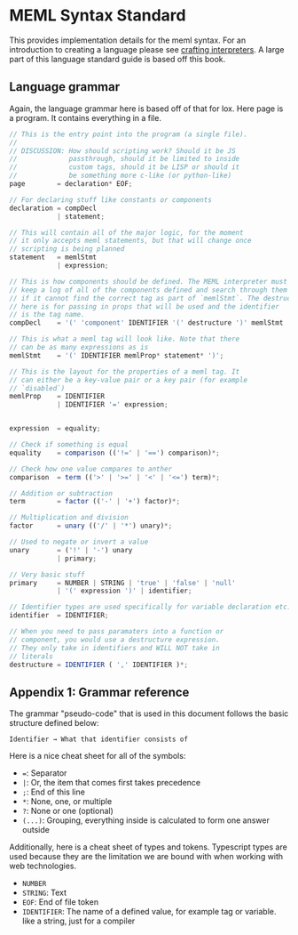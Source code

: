 # MEML Syntax Standard

This provides implementation details for the meml syntax. For an introduction to creating a language please see [crafting interpreters](https://craftinginterpreters.com/). A large part of this language standard guide is based off this book.

## Language grammar

Again, the language grammar here is based off of that for lox. Here page is a program. It contains everything in a file.

```ts
// This is the entry point into the program (a single file).
//
// DISCUSSION: How should scripting work? Should it be JS
//             passthrough, should it be limited to inside
//             custom tags, should it be LISP or should it
//             be something more c-like (or python-like)
page        = declaration* EOF;

// For declaring stuff like constants or components
declaration = compDecl
            | statement;

// This will contain all of the major logic, for the moment
// it only accepts meml statements, but that will change once
// scripting is being planned
statement   = memlStmt
            | expression;

// This is how components should be defined. The MEML interpreter must
// keep a log of all of the components defined and search through them
// if it cannot find the correct tag as part of `memlStmt`. The destructure
// here is for passing in props that will be used and the identifier
// is the tag name.
compDecl    = '(' 'component' IDENTIFIER '(' destructure ')' memlStmt ')';

// This is what a meml tag will look like. Note that there
// can be as many expressions as is
memlStmt    = '(' IDENTIFIER memlProp* statement* ')';

// This is the layout for the properties of a meml tag. It
// can either be a key-value pair or a key pair (for example
// `disabled`)
memlProp    = IDENTIFIER
            | IDENTIFIER '=' expression;


expression  = equality;

// Check if something is equal
equality    = comparison (('!=' | '==') comparison)*;

// Check how one value compares to anther
comparison  = term (('>' | '>=' | '<' | '<=') term)*;

// Addition or subtraction
term        = factor (('-' | '+') factor)*;

// Multiplication and division
factor      = unary (('/' | '*') unary)*;

// Used to negate or invert a value
unary       = ('!' | '-') unary
            | primary;

// Very basic stuff
primary     = NUMBER | STRING | 'true' | 'false' | 'null'
            | '(' expression ')' | identifier;

// Identifier types are used specifically for variable declaration etc.
identifier  = IDENTIFIER;

// When you need to pass paramaters into a function or
// component, you would use a destructure expression.
// They only take in identifiers and WILL NOT take in
// literals
destructure = IDENTIFIER ( ',' IDENTIFIER )*;
```

## Appendix 1: Grammar reference

The grammar "pseudo-code" that is used in this document follows the basic structure defined below:

```
Identifier → What that identifier consists of
```

Here is a nice cheat sheet for all of the symbols:

- `=`: Separator
- `|`: Or, the item that comes first takes precedence
- `;`: End of this line
- `*`: None, one, or multiple
- `?`: None or one (optional)
- `(...)`: Grouping, everything inside is calculated to form one answer outside

Additionally, here is a cheat sheet of types and tokens. Typescript types are used because they are the limitation we are bound with when working with web technologies.

- `NUMBER`
- `STRING`: Text
- `EOF`: End of file token
- `IDENTIFIER`: The name of a defined value, for example tag or variable. like a string, just for a compiler
